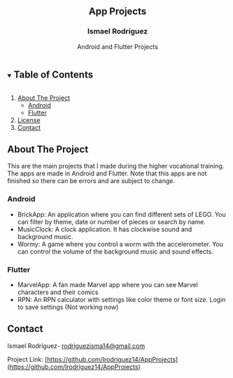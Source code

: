   <h2 align="center">App Projects</h3>
  <h3 align="center">Ismael Rodríguez</h3>

  <p align="center">
    Android and Flutter Projects
  </p>
</p>



<!-- TABLE OF CONTENTS -->
<details open="open">
  <summary><h2 style="display: inline-block">Table of Contents</h2></summary>
  <ol>
    <li>
      <a href="#about-the-project">About The Project</a>
      <ul>
        <li><a href="#android">Android</a></li>
        <li><a href="#flutterh">Flutter</a></li>
      </ul>
    </li>
    <li><a href="#license">License</a></li>
    <li><a href="#contact">Contact</a></li>
  </ol>
</details>

<!-- ABOUT THE PROJECT -->
## About The Project

This are the main projects that I made during the higher vocational training. The apps are made in Android and Flutter. 
Note that this apps are not finished so there can be errors and are subject to change.


### Android

* BrickApp: An application where you can find different sets of LEGO. You can filter by theme, date or number of pieces or search by name.
* MusicClock: A clock application. It has clockwise sound and background music.
* Wormy: A game where you control a worm with the accelerometer. You can control the volume of the background music and sound effects.


### Flutter

* MarvelApp: A fan made Marvel app where you can see Marvel characters and their comics
* RPN: An RPN calculator with settings like color theme or font size. Login to save settings (Not working now)


<!-- CONTACT -->
## Contact

Ismael Rodríguez- rodriguezisma14@gmail.com

Project Link: [https://github.com/Irodriguez14/AppProjects](https://github.com/Irodriguez14/AppProjects)
